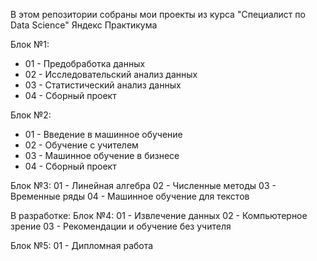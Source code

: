 В этом репозитории собраны мои проекты из курса "Специалист по Data Science" Яндекс Практикума

Блок №1: 
* 01 - Предобработка данных
* 02 - Исследовательский анализ данных
* 03 - Статистический анализ данных
* 04 - Сборный проект

Блок №2:
+ 01 - Введение в машинное обучение
+ 02 - Обучение с учителем
+ 03 - Машинное обучение в бизнесе
+ 04 - Сборный проект

Блок №3:
01 - Линейная алгебра
02 - Численные методы
03 - Временные ряды
04 - Машинное обучение для текстов

В разработке: 
Блок №4:
01 - Извлечение данных
02 - Компьютерное зрение
03 - Рекомендации и обучение без учителя

Блок №5:
01 - Дипломная работа
